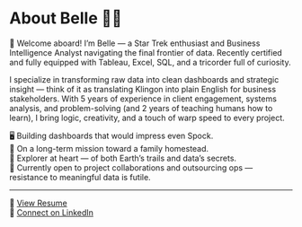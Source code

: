 
# About Belle 👩‍💻

🖖 Welcome aboard! I’m Belle — a Star Trek enthusiast and  Business Intelligence Analyst navigating the final frontier of data. Recently certified and fully equipped with Tableau, Excel, SQL, and a tricorder full of curiosity.

I specialize in transforming raw data into clean dashboards and strategic insight — think of it as translating Klingon into plain English for business stakeholders. With 5 years of experience in client engagement, systems analysis, and problem-solving (and 2 years of teaching humans how to learn), I bring logic, creativity, and a touch of warp speed to every project.

🖥️ Building dashboards that would impress even Spock.  
🌿 On a long-term mission toward a family homestead.  
🧭 Explorer at heart — of both Earth’s trails and data’s secrets.  
🎯 Currently open to project collaborations and outsourcing ops — resistance to meaningful data is futile.

---

📄 [View Resume](https://docs.google.com/document/d/1tG4mOtZknWxhw4Ng0eEGlyx0em1s2L1G-zyTbQ7a150/edit?usp=sharing)  
🔗 [Connect on LinkedIn](https://www.linkedin.com/in/belle-e-george/)
